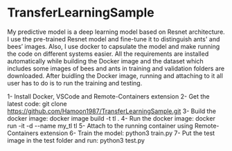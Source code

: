 # TransferLearningSample
My predictive model is a deep learning model based on Resnet architecture. I use the pre-trained Resnet model and fine-tune it to distinguish ants' and bees’ images. Also, I use docker to capsulate the model and make running the code on different systems easier. All the requirements are installed automatically while building the Docker image and the dataset which includes some images of bees and ants in training and validation folders are downloaded. After buidling the Docker image, running and attaching to it all user has to do is to run the training and testing.

1- Install Docker, VSCode and Remote-Containers extension
2- Get the latest code: git clone https://github.com/Hamoon1987/TransferLearningSample.git
3- Build the docker image: docker image build -t tl .
4- Run the docker image: docker run -it -d --name my_tl tl
5- Attach to the running container using Remote-Containers extension
6- Train the model: python3 train.py
7- Put the test image in the test folder and run: python3 test.py 

